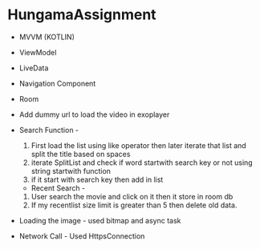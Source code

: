 # HungamaAssignment

* MVVM (KOTLIN) 
* ViewModel
* LiveData
* Navigation Component
* Room

* Add dummy url to load the video in exoplayer
* Search Function -
  1. First load the list using like operator then later iterate that list and split the title based on spaces
  2. iterate SplitList and check if word startwith search key or not using string startwith function
  3. if it start with search key then add in list
  
  * Recent Search - 
  1. User search the movie and click on it then it store in room db
  2. If my recentlist size limit is greater than 5 then delete old data.
  
* Loading the image - used bitmap and async task 
* Network Call - Used HttpsConnection
  

